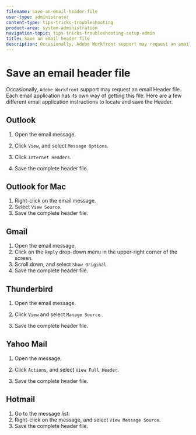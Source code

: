 ```yaml
---
filename: save-an-email-header-file
user-type: administrator
content-type: tips-tricks-troubleshooting
product-area: system-administration
navigation-topic: tips-tricks-troubleshooting-setup-admin
title: Save an email header file
description: Occasionally, Adobe Workfront support may request an email Header file. Each email application has its own way of getting this file. Here are a few different email application instructions to locate and save the Header. Outlook
---
```


# Save an email header file

Occasionally, `Adobe Workfront` support may request an email Header file. Each email application has its own way of getting this file. Here are a few different email application instructions to locate and save the Header.

## Outlook

1. Open the email message.
1. Click `View`, and select `Message Options`.

1. Click `Internet Headers`.
1. Save the complete header file.

## Outlook for Mac

1. Right-click on the email message.
1. Select `View Source`.
1. Save the complete header file.

## Gmail

1. Open the email message.
1. Click on the `Reply` drop-down menu in the upper-right corner of the screen.
1. Scroll down, and select `Show Original`.
1. Save the complete header file.

## Thunderbird

1. Open the email message.
1. Click `View` and select `Manage Source`.

1. Save the complete header file.

## Yahoo Mail

1. Open the message.
1. Click `Actions`, and select `View Full Header`.

1. Save the complete header file.

## Hotmail

1. Go to the message list.
1. Right-click on the message, and select `View Message Source`.
1. Save the complete header file.

